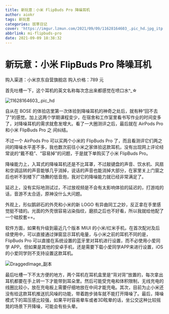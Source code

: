 ```yaml
---
title: 新玩意：小米 FlipBuds Pro 降噪耳机
author: aiokr
tags: 新玩意
categories: 拔草日记
cover: 'https://imgur.lzmun.com/2021/09/09/11628164603_.pic_hd.jpg_itp'
abbrlink: mi-flipbuds-pro
date: 2021-09-09 18:38:32
---
```


# 新玩意：小米 FlipBuds Pro 降噪耳机

购入渠道：小米京东自营旗舰店
购入价格：789 元

首先吐槽一下，这个耳机的英文名称每次念出来都感觉在喷口水^_☆

![11628164603_.pic_hd](https://imgur.lzmun.com/2021/09/09/11628164603_.pic_hd.jpg_itp)

自从在 BOSE 的体验店里第一次体验到降噪耳机的神奇之处后，就有种“回不去了”的感觉。加上这两个学期课程变少，在宿舍和工作室里看书写作业的时间变多了，对降噪耳机的需求就愈发增大。看了一大圈测评之后，最后就在 AirPods Pro 和小米 FlipBuds Pro 之 间纠结。

不过一个 AirPods Pro 可以买两个小米的 FlipBuds Pro 了，而且看测评它们两之间的降噪水平差不多，我也数次前往小米之家体验这款耳机，没有出现网上评论经常说的“戴不稳”、“容易掉”的问题，于是就下单购买了小米 FlipBuds Pro。

降噪能力上，入耳式的降噪耳机还是不比耳罩，不过敲键盘的声音、饮水机、风扇和空调运转的声音能够几乎消掉，说话的声音也能消掉大部分，在家里关上门窗之后也听不到楼下广场舞的低音炮，我对它的降噪能力就已经非常满足了。

延迟上，没有实际地测试过，不过放视频是不会有太影响体验的延迟的，打游戏的话，音游不太合适，原神没什么大问题。

外观上，形似鹅卵石的外壳和小米的新 LOGO 有异曲同工之妙，反正拿在手里感觉挺不错的。光面的外壳很容易沾染指纹，磨损之后也不好看，所以我就给他配了一个硅胶套==。

软件方面，如果有升级到最近几个版本 MIUI 的小米/红米手机，在首次配对及后续使用中，可以直接通过弹窗显示耳机电量，与小米之前的耳机不同的是，FlipBuds Pro 可以直接在系统设置的蓝牙里对耳机进行设置，而不必使用小爱同学 APP。但如果是其他的安卓手机，还是需要下载小爱同学APP来进行设置，iOS的小爱同学则不支持设置这款耳机。

![DraggedImage_副本](https://imgur.lzmun.com/2021/09/09/DraggedImage_副本.jpg_itp)

最后吐槽一下不太方便的地方，两个耳机在耳机盒里是“背对背”放置的，每次拿出耳机都要在手上转一下才能带到耳朵里。然后可能受充电和体积限制，无线充电的线圈比较小，放在充电板上需要仔细地放在中间才能充电。其次，目前为止小米还没有给这款耳机推送抗风噪的功能，带着跑步骑车就不能打开降噪了。最后，降噪模式下的耳压感比较强，如果平时容易晕车或者3D眩晕的话，坐公交这种比较摇晃的场景下开降噪，可能会有些头晕。

